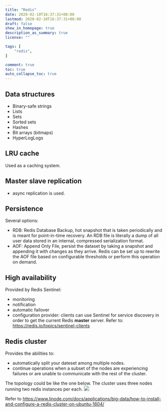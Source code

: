 ```yaml
---
title: "Redis"
date: 2020-02-10T16:37:31+08:00
lastmod: 2020-02-10T16:37:31+08:00
draft: false
show_in_homepage: true
description_as_summary: true
license: ""

tags: [
    "redis",
]

comment: true
toc: true
auto_collapse_toc: true
---
```


## Data structures
- Binary-safe strings
- Lists
- Sets
- Sorted sets
- Hashes
- Bit arrays (bitmaps)
- HyperLogLogs

## LRU cache
Used as a caching system.

## Master slave replication
- async replication is used.

## Persistence

Several options:
- RDB: Redis Database Backup, hot snapshot that is taken periodically and is meant for point-in-time recovery. An RDB file is literally a dump of all user data stored in an internal, compressed serialization format.
- AOF: Append Only File, persist the dataset by taking a snapshot and appending it with changes as they arrive. Redis can be set up to rewrite the AOF file based on configurable thresholds or perform this operation on demand.

## High availability

Provided by Redis Sentinel:
- monitoring
- notification
- automatic failover
- configuration provider: clients can use Sentinel for service discovery in order to get the current Redis **master** server. Refer to: https://redis.io/topics/sentinel-clients

## Redis cluster

Provides the abilities to:
- automatically split your dateset among multiple nodes.
- continue operations when a subset of the nodes are experiencing failures or are unable to communicate with the rest of the cluster.

The topology could be like the one below. The cluster uses three nodes running two redis instances per each.
![](/images/redis-cluster-3-nodes.png)

Refer to https://www.linode.com/docs/applications/big-data/how-to-install-and-configure-a-redis-cluster-on-ubuntu-1604/